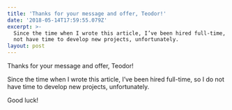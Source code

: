 ```yaml
---
title: 'Thanks for your message and offer, Teodor!'
date: '2018-05-14T17:59:55.079Z'
excerpt: >-
  Since the time when I wrote this article, I’ve been hired full-time, so I do
  not have time to develop new projects, unfortunately.
layout: post
---
```

Thanks for your message and offer, Teodor!

Since the time when I wrote this article, I’ve been hired full-time, so I do not have time to develop new projects, unfortunately.

Good luck!
